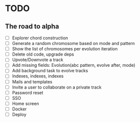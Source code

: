 # TODO

## The road to alpha

- [ ] Explorer chord construction
- [ ] Generate a random chromosome based on mode and pattern
- [ ] Show the list of chromosomes per evolution iteration
- [ ] Delete old code, upgrade deps
- [ ] Upvote/Downvote a track
- [ ] Add missing fields: Evolution(abc pattern, evolve after, mode)
- [ ] Add background task to evolve tracks
- [ ] Indexes, indexes, indexes
- [ ] Mails and templates
- [ ] Invite a user to collaborate on a private track
- [ ] Password reset
- [ ] SSO
- [ ] Home screen
- [ ] Docker
- [ ] Deploy
